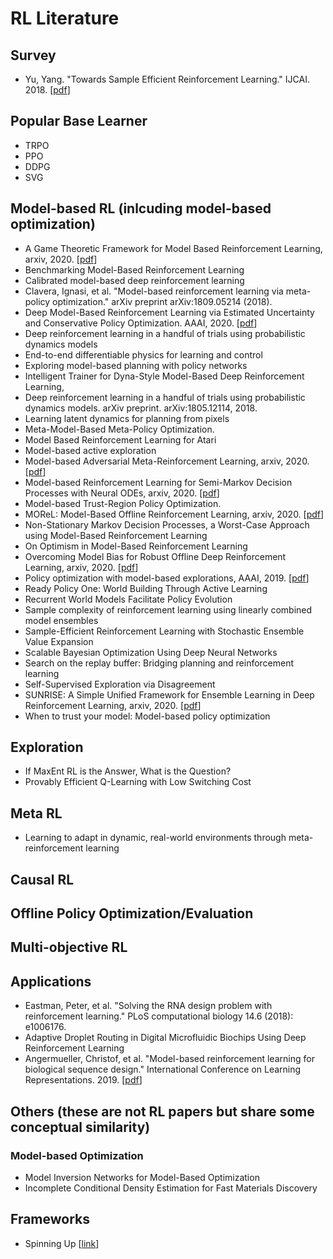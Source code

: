 # RL Literature

## Survey
* Yu, Yang. "Towards Sample Efficient Reinforcement Learning." IJCAI. 2018. [[pdf](https://www.ijcai.org/Proceedings/2018/0820.pdf)]

## Popular Base Learner
* TRPO
* PPO
* DDPG
* SVG

## Model-based RL (inlcuding model-based optimization)
* A Game Theoretic Framework for Model Based Reinforcement Learning, arxiv, 2020. [[pdf](https://arxiv.org/pdf/2004.07804)]
* Benchmarking Model-Based Reinforcement Learning
* Calibrated model-based deep reinforcement learning
* Clavera, Ignasi, et al. "Model-based reinforcement learning via meta-policy optimization." arXiv preprint arXiv:1809.05214 (2018).
* Deep Model-Based Reinforcement Learning via Estimated Uncertainty and Conservative Policy Optimization. AAAI, 2020. [[pdf](https://www.aaai.org/Papers/AAAI/2020GB/AAAI-ZhouQ.8296.pdf)]
* Deep reinforcement learning in a handful of trials using probabilistic dynamics models
* End-to-end differentiable physics for learning and control
* Exploring model-based planning with policy networks
* Intelligent Trainer for Dyna-Style Model-Based Deep Reinforcement Learning, 
* Deep reinforcement learning in a handful of trials using probabilistic dynamics models. arXiv preprint. arXiv:1805.12114, 2018.
* Learning latent dynamics for planning from pixels
* Meta-Model-Based Meta-Policy Optimization. 
* Model Based Reinforcement Learning for Atari
* Model-based active exploration
* Model-based Adversarial Meta-Reinforcement Learning, arxiv, 2020. [[pdf](https://arxiv.org/pdf/2006.08875)]
* Model-based Reinforcement Learning for Semi-Markov Decision Processes with Neural ODEs, arxiv, 2020. [[pdf](https://arxiv.org/pdf/2006.16210)]
* Model-based Trust-Region Policy Optimization.
* MOReL: Model-Based Offline Reinforcement Learning, arxiv, 2020. [[pdf](https://arxiv.org/pdf/2005.05951)]
* Non-Stationary Markov Decision Processes, a Worst-Case Approach using Model-Based Reinforcement Learning
* On Optimism in Model-Based Reinforcement Learning
* Overcoming Model Bias for Robust Offline Deep Reinforcement Learning, arxiv, 2020. [[pdf](https://arxiv.org/pdf/2008.05533)]
* Policy optimization with model-based explorations, AAAI, 2019. [[pdf](https://www.aaai.org/ojs/index.php/AAAI/article/download/4392/4270)]
* Ready Policy One: World Building Through Active Learning
* Recurrent World Models Facilitate Policy Evolution
* Sample complexity of reinforcement learning using linearly combined model ensembles
* Sample-Efficient Reinforcement Learning with Stochastic Ensemble Value Expansion
* Scalable Bayesian Optimization Using Deep Neural Networks
* Search on the replay buffer: Bridging planning and reinforcement learning
* Self-Supervised Exploration via Disagreement
* SUNRISE: A Simple Unified Framework for Ensemble Learning in Deep Reinforcement Learning, arxiv, 2020. [[pdf](https://arxiv.org/pdf/2007.04938)]
* When to trust your model: Model-based policy optimization

## Exploration
* If MaxEnt RL is the Answer, What is the Question?
* Provably Efficient Q-Learning with Low Switching Cost

## Meta RL
* Learning to adapt in dynamic, real-world environments through meta-reinforcement learning

## Causal RL

## Offline Policy Optimization/Evaluation

## Multi-objective RL

## Applications
* Eastman, Peter, et al. "Solving the RNA design problem with reinforcement learning." PLoS computational biology 14.6 (2018): e1006176.
* Adaptive Droplet Routing in Digital Microfluidic Biochips Using Deep Reinforcement Learning
* Angermueller, Christof, et al. "Model-based reinforcement learning for biological sequence design." International Conference on Learning Representations. 2019. [[pdf](https://openreview.net/pdf?id=HklxbgBKvr)]

## Others (these are not RL papers but share some conceptual similarity)
### Model-based Optimization
* Model Inversion Networks for Model-Based Optimization
* Incomplete Conditional Density Estimation for Fast Materials Discovery

### 

## Frameworks
* Spinning Up [[link](https://spinningup.openai.com/en/latest/)]
